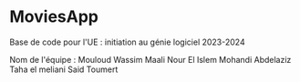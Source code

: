 # MoviesApp

Base de code pour l'UE : initiation au génie logiciel 2023-2024

Nom de l'équipe :
Mouloud Wassim
Maali Nour El Islem
Mohandi Abdelaziz
Taha el meliani
Said Toumert